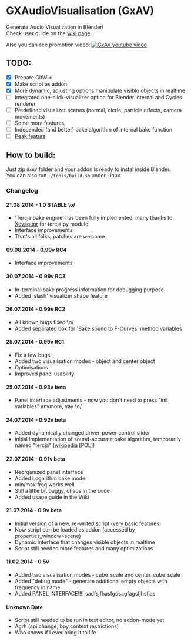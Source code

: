 # GXAudioVisualisation (GxAV)
Generate Audio Visualization in Blender!  
Check user guide on the [wiki page](https://github.com/gethiox/GXAudioVisualisation/wiki).

Also you can see promotion video:
[![GxAV youtube video](https://img.youtube.com/vi/cXTEqtcLDKU/0.jpg)](https://youtu.be/cXTEqtcLDKU)

## TODO:
- [x] Prepare GitWiki
- [x] Make script as addon
- [x] More dynamic, adjusting options manipulate visiblo objects in
      realtime
- [ ] Integrated one-click-visualizer option for Blender internal
      and Cycles renderer
- [ ] Predefined visualizer scenes (normal, cicrle, particle effects,
      camera movements)
- [ ] Some more features
- [ ] Independed (and better) bake algorithm of internal bake function
- [ ] [Peak feature](http://youtu.be/ZOYp0FfVE4Q)

## How to build:
Just zip `GxAV` folder and your addon is ready to instal inside Blender.  
You can also run `./tools/build.sh` under Linux.

### Changelog
#### 21.08.2014 - 1.0 STABLE \o/ ####
- 'Tercja bake engine' has been fully implemented, many thanks to
  [Xevaquor](https://github.com/Xevaquor) for tercja.py module
- Interface improvements
- That's all folks, patches are welcome

#### 09.08.2014 - 0.99v RC4 ####
- Interface improvements

#### 30.07.2014 - 0.99v RC3 ####
- In-terminal bake progress information for debugging purpose
- Added 'slash' visualizer shape feature

#### 26.07.2014 - 0.99v RC2 ####
- All known bugs fixed \o/
- Added separated box for 'Bake sound to F-Curves' method variables

#### 25.07.2014 - 0.99v RC1 ####
- Fix a few bugs
- Added two visualisation modes - object and center object
- Optimisations
- Improved panel usability

#### 25.07.2014 - 0.93v beta ####
- Panel interface adjustments - now you don't need to press "init
  variables" anymore, yay \o/

#### 24.07.2014 - 0.92v beta ####
- Added dynamically changed driver-power control slider
- initial implementation of sound-accurate bake algorithm, temporarily
  named "tercja"
  ([wikipedia](https://pl.wikipedia.org/wiki/Tercja_(akustyka)) \[POL\])

#### 22.07.2014 - 0.91v beta ####
- Reorganized panel interface
- Added Logarithm bake mode
- min/max freq works well
- Still a little bit buggy, chaos in the code
- Added usage guide in the Wiki

#### 21.07.2014 - 0.9v beta ####
- Initial version of a new, re-writed script (very basic features)
- Now script can be loaded as addon (accessed by properties_window>scene)
- Dynamic interface that changes visible objects in realtime
- Script still needed more features and many optimizations

#### 11.02.2014 - 0.5v ####
- Added two visualisation modes - cube_scale and center_cube_scale
- Added "debug mode" - generate additional empty objects with
  frequency in name
- Added PANEL INTERFACE!!!! sadfsjfhasfgdsagfagsfjhsfjas

#### Unknown Date ####
- Script still needed to be run in text editor, no addon-mode yet
- Agrh (api change, bpy.context restrictions)
- Who knows if I ever bring it to life